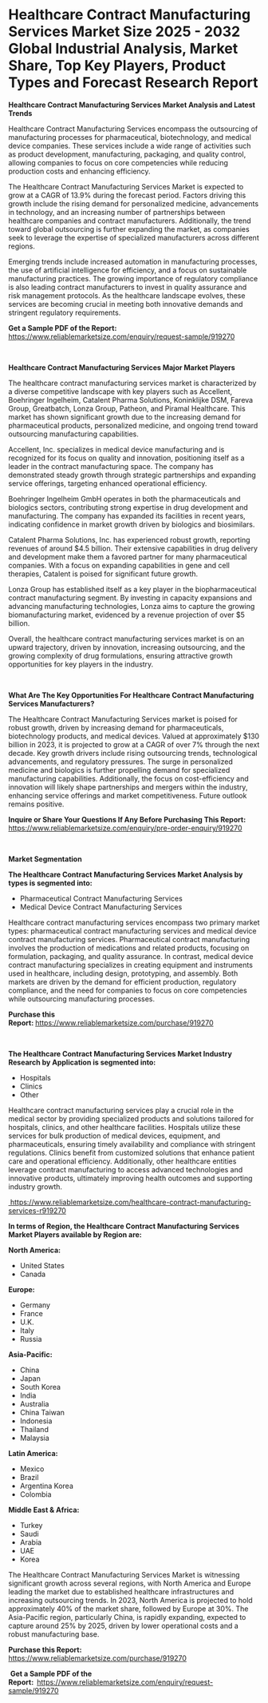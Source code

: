 <p><h1>Healthcare Contract Manufacturing Services Market Size 2025 - 2032 Global Industrial Analysis, Market Share, Top Key Players, Product Types and Forecast Research Report</h1></p><p><strong>Healthcare Contract Manufacturing Services Market Analysis and Latest Trends</strong></p>
<p><p>Healthcare Contract Manufacturing Services encompass the outsourcing of manufacturing processes for pharmaceutical, biotechnology, and medical device companies. These services include a wide range of activities such as product development, manufacturing, packaging, and quality control, allowing companies to focus on core competencies while reducing production costs and enhancing efficiency.</p><p>The Healthcare Contract Manufacturing Services Market is expected to grow at a CAGR of 13.9% during the forecast period. Factors driving this growth include the rising demand for personalized medicine, advancements in technology, and an increasing number of partnerships between healthcare companies and contract manufacturers. Additionally, the trend toward global outsourcing is further expanding the market, as companies seek to leverage the expertise of specialized manufacturers across different regions.</p><p>Emerging trends include increased automation in manufacturing processes, the use of artificial intelligence for efficiency, and a focus on sustainable manufacturing practices. The growing importance of regulatory compliance is also leading contract manufacturers to invest in quality assurance and risk management protocols. As the healthcare landscape evolves, these services are becoming crucial in meeting both innovative demands and stringent regulatory requirements.</p></p>
<p><strong>Get a Sample PDF of the Report:&nbsp;</strong> <a href="https://www.reliablemarketsize.com/enquiry/request-sample/919270?utm_campaign=2819&utm_medium=2&utm_source=Github&utm_content=ia&utm_term=18042025&utm_id=healthcare-contract-manufacturing-services">https://www.reliablemarketsize.com/enquiry/request-sample/919270</a></p>
<p>&nbsp;</p>
<p><strong>Healthcare Contract Manufacturing Services Major Market Players</strong></p>
<p><p>The healthcare contract manufacturing services market is characterized by a diverse competitive landscape with key players such as Accellent, Boehringer Ingelheim, Catalent Pharma Solutions, Koninklijke DSM, Fareva Group, Greatbatch, Lonza Group, Patheon, and Piramal Healthcare. This market has shown significant growth due to the increasing demand for pharmaceutical products, personalized medicine, and ongoing trend toward outsourcing manufacturing capabilities.</p><p>Accellent, Inc. specializes in medical device manufacturing and is recognized for its focus on quality and innovation, positioning itself as a leader in the contract manufacturing space. The company has demonstrated steady growth through strategic partnerships and expanding service offerings, targeting enhanced operational efficiency.</p><p>Boehringer Ingelheim GmbH operates in both the pharmaceuticals and biologics sectors, contributing strong expertise in drug development and manufacturing. The company has expanded its facilities in recent years, indicating confidence in market growth driven by biologics and biosimilars.</p><p>Catalent Pharma Solutions, Inc. has experienced robust growth, reporting revenues of around $4.5 billion. Their extensive capabilities in drug delivery and development make them a favored partner for many pharmaceutical companies. With a focus on expanding capabilities in gene and cell therapies, Catalent is poised for significant future growth.</p><p>Lonza Group has established itself as a key player in the biopharmaceutical contract manufacturing segment. By investing in capacity expansions and advancing manufacturing technologies, Lonza aims to capture the growing biomanufacturing market, evidenced by a revenue projection of over $5 billion.</p><p>Overall, the healthcare contract manufacturing services market is on an upward trajectory, driven by innovation, increasing outsourcing, and the growing complexity of drug formulations, ensuring attractive growth opportunities for key players in the industry.</p></p>
<p>&nbsp;</p>
<p><strong>What Are The Key Opportunities For Healthcare Contract Manufacturing Services Manufacturers?</strong></p>
<p><p>The Healthcare Contract Manufacturing Services market is poised for robust growth, driven by increasing demand for pharmaceuticals, biotechnology products, and medical devices. Valued at approximately $130 billion in 2023, it is projected to grow at a CAGR of over 7% through the next decade. Key growth drivers include rising outsourcing trends, technological advancements, and regulatory pressures. The surge in personalized medicine and biologics is further propelling demand for specialized manufacturing capabilities. Additionally, the focus on cost-efficiency and innovation will likely shape partnerships and mergers within the industry, enhancing service offerings and market competitiveness. Future outlook remains positive.</p></p>
<p><strong>Inquire or Share Your Questions If Any Before Purchasing This Report:</strong> <a href="https://www.reliablemarketsize.com/enquiry/pre-order-enquiry/919270?utm_campaign=2819&utm_medium=2&utm_source=Github&utm_content=ia&utm_term=18042025&utm_id=healthcare-contract-manufacturing-services">https://www.reliablemarketsize.com/enquiry/pre-order-enquiry/919270</a></p>
<p>&nbsp;</p>
<p><strong>Market Segmentation</strong></p>
<p><strong>The Healthcare Contract Manufacturing Services Market Analysis by types is segmented into:</strong></p>
<p><ul><li>Pharmaceutical Contract Manufacturing Services</li><li>Medical Device Contract Manufacturing Services</li></ul></p>
<p><p>Healthcare contract manufacturing services encompass two primary market types: pharmaceutical contract manufacturing services and medical device contract manufacturing services. Pharmaceutical contract manufacturing involves the production of medications and related products, focusing on formulation, packaging, and quality assurance. In contrast, medical device contract manufacturing specializes in creating equipment and instruments used in healthcare, including design, prototyping, and assembly. Both markets are driven by the demand for efficient production, regulatory compliance, and the need for companies to focus on core competencies while outsourcing manufacturing processes.</p></p>
<p><strong>Purchase this Report:&nbsp;</strong><a href="https://www.reliablemarketsize.com/purchase/919270?utm_campaign=2819&utm_medium=2&utm_source=Github&utm_content=ia&utm_term=18042025&utm_id=healthcare-contract-manufacturing-services">https://www.reliablemarketsize.com/purchase/919270</a></p>
<p>&nbsp;</p>
<p><strong>The Healthcare Contract Manufacturing Services Market Industry Research by Application is segmented into:</strong></p>
<p><ul><li>Hospitals</li><li>Clinics</li><li>Other</li></ul></p>
<p><p>Healthcare contract manufacturing services play a crucial role in the medical sector by providing specialized products and solutions tailored for hospitals, clinics, and other healthcare facilities. Hospitals utilize these services for bulk production of medical devices, equipment, and pharmaceuticals, ensuring timely availability and compliance with stringent regulations. Clinics benefit from customized solutions that enhance patient care and operational efficiency. Additionally, other healthcare entities leverage contract manufacturing to access advanced technologies and innovative products, ultimately improving health outcomes and supporting industry growth.</p></p>
<p><a href="https://www.reliablemarketsize.com/healthcare-contract-manufacturing-services-r919270?utm_campaign=2819&utm_medium=2&utm_source=Github&utm_content=ia&utm_term=18042025&utm_id=healthcare-contract-manufacturing-services">&nbsp;https://www.reliablemarketsize.com/healthcare-contract-manufacturing-services-r919270</a></p>
<p><strong>In terms of Region, the Healthcare Contract Manufacturing Services Market Players available by Region are:</strong></p>
<p>
    <p> <strong> North America: </strong>
        <ul>
            <li>United States</li>
            <li>Canada</li>
        </ul>
        </p> 
    <p> <strong> Europe: </strong>
        <ul>
            <li>Germany</li>
            <li>France</li>
            <li>U.K.</li>
            <li>Italy</li>
            <li>Russia</li>
        </ul>
        </p> 
    <p> <strong> Asia-Pacific: </strong>
        <ul>
            <li>China</li>
            <li>Japan</li>
            <li>South Korea</li>
            <li>India</li>
            <li>Australia</li>
            <li>China Taiwan</li>
            <li>Indonesia</li>
            <li>Thailand</li>
            <li>Malaysia</li>
        </ul>
        </p> 
    <p> <strong> Latin America: </strong>
        <ul>
            <li>Mexico</li>
            <li>Brazil</li>
            <li>Argentina Korea</li>
            <li>Colombia</li>
        </ul>
        </p> 
    <p> <strong> Middle East & Africa: </strong>
        <ul>
            <li>Turkey</li>
            <li>Saudi</li>
            <li>Arabia</li>
            <li>UAE</li>
            <li>Korea</li>
        </ul>
    </p>
    </p>
<p><p>The Healthcare Contract Manufacturing Services Market is witnessing significant growth across several regions, with North America and Europe leading the market due to established healthcare infrastructures and increasing outsourcing trends. In 2023, North America is projected to hold approximately 40% of the market share, followed by Europe at 30%. The Asia-Pacific region, particularly China, is rapidly expanding, expected to capture around 25% by 2025, driven by lower operational costs and a robust manufacturing base.</p></p>
<p><strong>Purchase this Report: </strong><a href="https://www.reliablemarketsize.com/purchase/919270?utm_campaign=2819&utm_medium=2&utm_source=Github&utm_content=ia&utm_term=18042025&utm_id=healthcare-contract-manufacturing-services">https://www.reliablemarketsize.com/purchase/919270</a></p>
<p>&nbsp;<strong>Get a Sample PDF of the Report:&nbsp;&nbsp;</strong><a href="https://www.reliablemarketsize.com/enquiry/request-sample/919270?utm_campaign=2819&utm_medium=2&utm_source=Github&utm_content=ia&utm_term=18042025&utm_id=healthcare-contract-manufacturing-services">https://www.reliablemarketsize.com/enquiry/request-sample/919270</a></p>
<p><strong></strong></p>
<p><p></p><p></p><p></p></p>